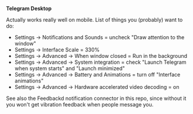 **Telegram Desktop**

Actually works really well on mobile. List of things you (probably) want to do:
- Settings -> Notifications and Sounds = uncheck "Draw attention to the window"
- Settings -> Interface Scale = 330%
- Settings -> Advanced -> When window closed = Run in the background
- Settings -> Advanced -> System integration = check "Launch Telegram when system starts" and "Launch minimized"
- Settings -> Advanced -> Battery and Animations = turn off "Interface animations"
- Settings -> Advanced -> Hardware accelerated video decoding = on

See also the Feedbackd notification connector in this repo, since without it you won't get vibration feedback when
people message you.

